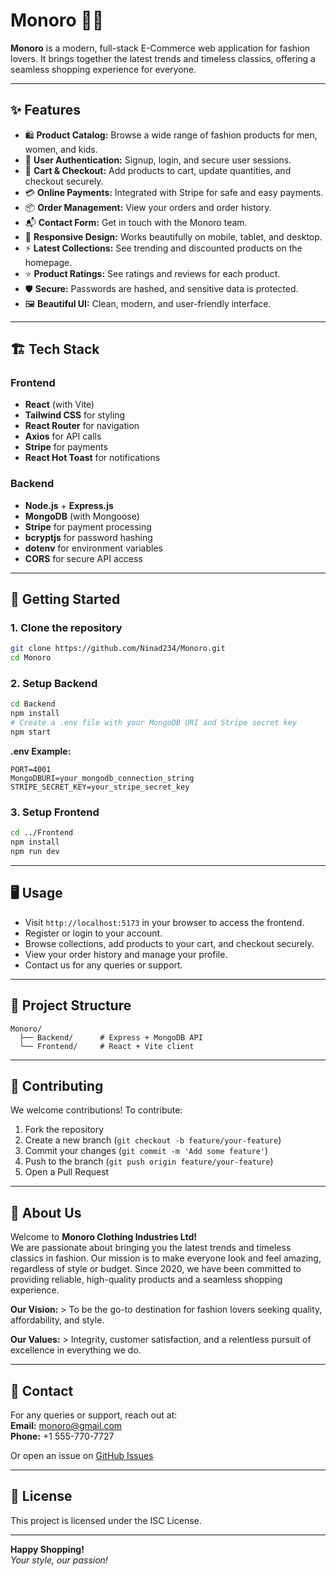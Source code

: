 # Monoro 👗🛒

**Monoro** is a modern, full-stack E-Commerce web application for fashion lovers. It brings together the latest trends and timeless classics, offering a seamless shopping experience for everyone.

---

## ✨ Features

- 🛍️ **Product Catalog:** Browse a wide range of fashion products for men, women, and kids.
- 🔐 **User Authentication:** Signup, login, and secure user sessions.
- 🛒 **Cart & Checkout:** Add products to cart, update quantities, and checkout securely.
- 💳 **Online Payments:** Integrated with Stripe for safe and easy payments.
- 📦 **Order Management:** View your orders and order history.
- 📬 **Contact Form:** Get in touch with the Monoro team.
- 📱 **Responsive Design:** Works beautifully on mobile, tablet, and desktop.
- ⚡ **Latest Collections:** See trending and discounted products on the homepage.
- ⭐ **Product Ratings:** See ratings and reviews for each product.
- 🛡️ **Secure:** Passwords are hashed, and sensitive data is protected.
- 🖼️ **Beautiful UI:** Clean, modern, and user-friendly interface.

---

## 🏗️ Tech Stack

### Frontend
- **React** (with Vite)
- **Tailwind CSS** for styling
- **React Router** for navigation
- **Axios** for API calls
- **Stripe** for payments
- **React Hot Toast** for notifications

### Backend
- **Node.js** + **Express.js**
- **MongoDB** (with Mongoose)
- **Stripe** for payment processing
- **bcryptjs** for password hashing
- **dotenv** for environment variables
- **CORS** for secure API access

---

## 🚀 Getting Started

### 1. Clone the repository
```sh
git clone https://github.com/Ninad234/Monoro.git
cd Monoro
```

### 2. Setup Backend

```sh
cd Backend
npm install
# Create a .env file with your MongoDB URI and Stripe secret key
npm start
```

**.env Example:**
```
PORT=4001
MongoDBURI=your_mongodb_connection_string
STRIPE_SECRET_KEY=your_stripe_secret_key
```

### 3. Setup Frontend

```sh
cd ../Frontend
npm install
npm run dev
```

---

## 🖥️ Usage

- Visit `http://localhost:5173` in your browser to access the frontend.
- Register or login to your account.
- Browse collections, add products to your cart, and checkout securely.
- View your order history and manage your profile.
- Contact us for any queries or support.

---

## 📂 Project Structure

```
Monoro/
  ├── Backend/      # Express + MongoDB API
  └── Frontend/     # React + Vite client
```

---

## 🤝 Contributing

We welcome contributions! To contribute:
1. Fork the repository
2. Create a new branch (`git checkout -b feature/your-feature`)
3. Commit your changes (`git commit -m 'Add some feature'`)
4. Push to the branch (`git push origin feature/your-feature`)
5. Open a Pull Request

---

## 🙌 About Us

Welcome to **Monoro Clothing Industries Ltd!**  
We are passionate about bringing you the latest trends and timeless classics in fashion. Our mission is to make everyone look and feel amazing, regardless of style or budget. Since 2020, we have been committed to providing reliable, high-quality products and a seamless shopping experience.

**Our Vision:**
    > To be the go-to destination for fashion lovers seeking quality, affordability, and style.

**Our Values:**
    > Integrity, customer satisfaction, and a relentless pursuit of excellence in everything we do.

---

## 📧 Contact

For any queries or support, reach out at:  
**Email:** monoro@gmail.com  
**Phone:** +1 555-770-7727

Or open an issue on [GitHub Issues](https://github.com/Ninad234/Monoro/issues)

---

## 📝 License

This project is licensed under the ISC License.

---

**Happy Shopping!**  
_Your style, our passion!_ 